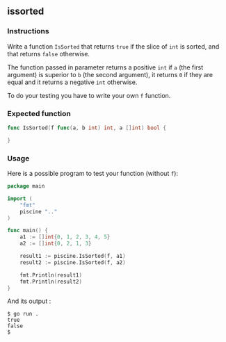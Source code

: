 ## issorted

### Instructions

Write a function `IsSorted` that returns `true` if the slice of `int` is sorted, and that returns `false` otherwise.

The function passed in parameter returns a positive `int` if `a` (the first argument) is superior to `b` (the second argument), it returns `0` if they are equal and it returns a negative `int` otherwise.

To do your testing you have to write your own `f` function.

### Expected function

```go
func IsSorted(f func(a, b int) int, a []int) bool {

}
```

### Usage

Here is a possible program to test your function (without `f`):

```go
package main

import (
	"fmt"
	piscine ".."
)

func main() {
	a1 := []int{0, 1, 2, 3, 4, 5}
	a2 := []int{0, 2, 1, 3}

	result1 := piscine.IsSorted(f, a1)
	result2 := piscine.IsSorted(f, a2)

	fmt.Println(result1)
	fmt.Println(result2)
}
```

And its output :

```console
$ go run .
true
false
$
```
